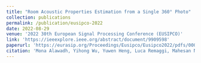 ```yaml
---
title: "Room Acoustic Properties Estimation from a Single 360° Photo"
collection: publications
permalink: /publication/eusipco-2022
date: 2022-08-29
venue: '2022 30th European Signal Processing Conference (EUSIPCO)'
link: 'https://ieeexplore.ieee.org/abstract/document/9909598'
paperurl: 'https://eurasip.org/Proceedings/Eusipco/Eusipco2022/pdfs/0000857.pdf'
citation: 'Mona Alawadh, Yihong Wu, Yuwen Heng, Luca Remaggi, Mahesan Niranjan, and Hansung Kim. Room acoustic properties estimation from a single 360° photo. In <i>2022 30th European Signal Processing Conference (EUSIPCO)</i>. IEEE, 2022'
---
```

 
